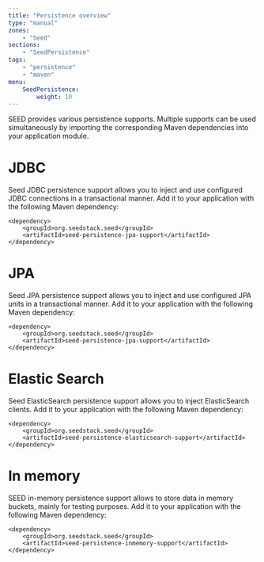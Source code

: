 ```yaml
---
title: "Persistence overview"
type: "manual"
zones:
    - "Seed"
sections:
    - "SeedPersistence"
tags:
    - "persistence"
    - "maven"
menu:
    SeedPersistence:
        weight: 10
---
```


SEED provides various persistence supports. Multiple supports can be used simultaneously 
by importing the corresponding Maven dependencies into your application module.

# JDBC

Seed JDBC persistence support allows you to inject and use configured JDBC connections in a transactional manner.
Add it to your application with the following Maven dependency:

    <dependency>
        <groupId>org.seedstack.seed</groupId>
        <artifactId>seed-persistence-jpa-support</artifactId>
    </dependency>

# JPA

Seed JPA persistence support allows you to inject and use configured JPA units in a transactional manner. 
Add it to your application with the following Maven dependency:

    <dependency>
        <groupId>org.seedstack.seed</groupId>
        <artifactId>seed-persistence-jpa-support</artifactId>
    </dependency>

# Elastic Search

Seed ElasticSearch persistence support allows you to inject ElasticSearch clients. 
Add it to your application with the following Maven dependency:

    <dependency>
        <groupId>org.seedstack.seed</groupId>
        <artifactId>seed-persistence-elasticsearch-support</artifactId>
    </dependency>

# In memory

SEED in-memory persistence support allows to store data in memory buckets, mainly for testing purposes. 
Add it to your application with the following Maven dependency:

    <dependency>
        <groupId>org.seedstack.seed</groupId>
        <artifactId>seed-persistence-inmemory-support</artifactId>
    </dependency>



